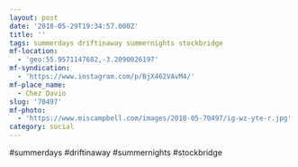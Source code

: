 ```yaml
---
layout: post
date: '2018-05-29T19:34:57.000Z'
title: ''
tags: summerdays driftinaway summernights stockbridge
mf-location:
  - 'geo:55.9571147682,-3.2090026197'
mf-syndication:
  - 'https://www.instagram.com/p/BjX462VAvM4/'
mf-place_name:
  - Chez Davio
slug: '70497'
mf-photo:
  - 'https://www.miscampbell.com/images/2018-05-70497/ig-wz-yte-r.jpg'
category: social
---
```

#summerdays #driftinaway #summernights #stockbridge
